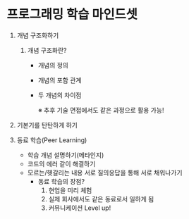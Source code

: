 # 프로그래밍 학습 마인드셋

1. 개념 구조화하기

   1. 개념 구조화란?

      - 개념의 정의

      - 개념의 포함 관계

      - 두 개념의 차이점

        ※ 추후 기술 면접에서도 같은 과정으로 활용 가능!

2. 기본기를 탄탄하게 하기

3. 동료 학습(Peer Learning)

   - 학습 개념 설명하기(메타인지)
   - 코드의 에러 같이 해결하기
   - 모르는/헷갈리는 내용 서로 질의응답을 통해 서로 채워나가기
     - 동료 학습의 장점?
       1.  현업을 미리 체험
       2. 실제 회사에서도 같은 동료로서 일하게 됨
       3. 커뮤니케이션 Level up!